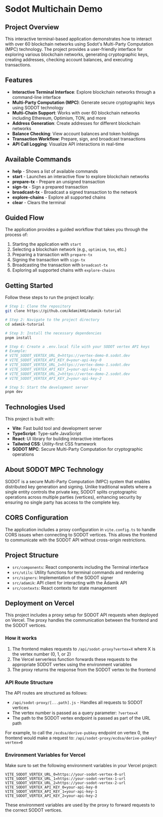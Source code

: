 # Sodot Multichain Demo

## Project Overview

This interactive terminal-based application demonstrates how to interact with over 60 blockchain networks using Sodot's Multi-Party Computation (MPC) technology. The project provides a user-friendly interface for exploring various blockchain networks, generating cryptographic keys, creating addresses, checking account balances, and executing transactions.

## Features

- **Interactive Terminal Interface**: Explore blockchain networks through a command-line interface
- **Multi-Party Computation (MPC)**: Generate secure cryptographic keys using SODOT technology
- **Multi-Chain Support**: Works with over 60 blockchain networks including Ethereum, Optimism, TON, and more
- **Address Generation**: Create addresses for different blockchain networks
- **Balance Checking**: View account balances and token holdings
- **Transaction Workflow**: Prepare, sign, and broadcast transactions
- **API Call Logging**: Visualize API interactions in real-time

## Available Commands

- **help** - Shows a list of available commands
- **start** - Launches an interactive flow to explore blockchain networks
- **prepare-tx** - Prepare an unsigned transaction
- **sign-tx** - Sign a prepared transaction
- **broadcast-tx** - Broadcast a signed transaction to the network
- **explore-chains** - Explore all supported chains
- **clear** - Clears the terminal

## Guided Flow

The application provides a guided workflow that takes you through the process of:

1. Starting the application with `start`
2. Selecting a blockchain network (e.g., `optimism`, `ton`, etc.)
3. Preparing a transaction with `prepare-tx`
4. Signing the transaction with `sign-tx`
5. Broadcasting the transaction with `broadcast-tx`
6. Exploring all supported chains with `explore-chains`

## Getting Started

Follow these steps to run the project locally:

```sh
# Step 1: Clone the repository
git clone https://github.com/AdamikHQ/adamik-tutorial

# Step 2: Navigate to the project directory
cd adamik-tutorial

# Step 3: Install the necessary dependencies
pnpm install

# Step 4: Create a .env.local file with your SODOT vertex API keys
# Example:
# VITE_SODOT_VERTEX_URL_0=https://vertex-demo-0.sodot.dev
# VITE_SODOT_VERTEX_API_KEY_0=your-api-key-0
# VITE_SODOT_VERTEX_URL_1=https://vertex-demo-1.sodot.dev
# VITE_SODOT_VERTEX_API_KEY_1=your-api-key-1
# VITE_SODOT_VERTEX_URL_2=https://vertex-demo-2.sodot.dev
# VITE_SODOT_VERTEX_API_KEY_2=your-api-key-2

# Step 5: Start the development server
pnpm dev
```

## Technologies Used

This project is built with:

- **Vite**: Fast build tool and development server
- **TypeScript**: Type-safe JavaScript
- **React**: UI library for building interactive interfaces
- **Tailwind CSS**: Utility-first CSS framework
- **SODOT MPC**: Secure Multi-Party Computation for cryptographic operations

## About SODOT MPC Technology

SODOT is a secure Multi-Party Computation (MPC) system that enables distributed key generation and signing. Unlike traditional wallets where a single entity controls the private key, SODOT splits cryptographic operations across multiple parties (vertices), enhancing security by ensuring no single party has access to the complete key.

## CORS Configuration

The application includes a proxy configuration in `vite.config.ts` to handle CORS issues when connecting to SODOT vertices. This allows the frontend to communicate with the SODOT API without cross-origin restrictions.

## Project Structure

- `src/components`: React components including the Terminal interface
- `src/utils`: Utility functions for terminal commands and rendering
- `src/signers`: Implementation of the SODOT signer
- `src/adamik`: API client for interacting with the Adamik API
- `src/contexts`: React contexts for state management

## Deployment on Vercel

This project includes a proxy setup for SODOT API requests when deployed on Vercel. The proxy handles the communication between the frontend and the SODOT vertices.

### How it works

1. The frontend makes requests to `/api/sodot-proxy?vertex=X` where X is the vertex number (0, 1, or 2)
2. The Vercel serverless function forwards these requests to the appropriate SODOT vertex using the environment variables
3. The proxy returns the response from the SODOT vertex to the frontend

### API Route Structure

The API routes are structured as follows:

- `/api/sodot-proxy/[...path].js` - Handles all requests to SODOT vertices
- The vertex number is passed as a query parameter: `?vertex=X`
- The path to the SODOT vertex endpoint is passed as part of the URL path

For example, to call the `/ecdsa/derive-pubkey` endpoint on vertex 0, the frontend would make a request to:
`/api/sodot-proxy/ecdsa/derive-pubkey?vertex=0`

### Environment Variables for Vercel

Make sure to set the following environment variables in your Vercel project:

```
VITE_SODOT_VERTEX_URL_0=https://your-sodot-vertex-0-url
VITE_SODOT_VERTEX_URL_1=https://your-sodot-vertex-1-url
VITE_SODOT_VERTEX_URL_2=https://your-sodot-vertex-2-url
VITE_SODOT_VERTEX_API_KEY_0=your-api-key-0
VITE_SODOT_VERTEX_API_KEY_1=your-api-key-1
VITE_SODOT_VERTEX_API_KEY_2=your-api-key-2
```

These environment variables are used by the proxy to forward requests to the correct SODOT vertices.
